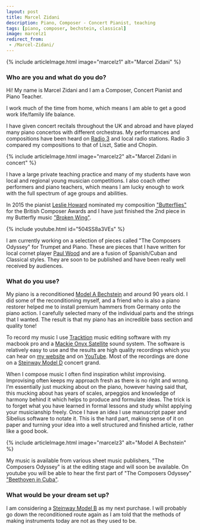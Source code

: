 ```yaml
---
layout: post
title: Marcel Zidani
description: Piano, Composer - Concert Pianist, teaching
tags: [piano, composer, bechstein, classical]
image: marcelz1
redirect_from:
 - /Marcel-Zidani/
---
```


{% include articleImage.html image="marcelz1" alt="Marcel Zidani" %}

### Who are you and what do you do? 

Hi! My name is Marcel Zidani and I am a Composer, Concert Pianist and Piano Teacher.

I work much of the time from home, which means I am able to get a good work life/family life balance.
 
I have given concert recitals throughout the UK and abroad and have played many piano concertos with different orchestras. My performances and compositions have been heard on [Radio 3](http://www.bbc.co.uk/radio3) and local radio stations. Radio 3 compared my compositions to that of Liszt, Satie and Chopin. 

{% include articleImage.html image="marcelz2" alt="Marcel Zidani in concert" %}

I have a large private teaching practice and many of my students have won local and regional young musician competitions. I also coach other performers and piano teachers, which means I am lucky enough to work with the full spectrum of age groups and abilities.

In 2015 the pianist [Leslie Howard](http://www.leslie-howard.com/) nominated my composition ["Butterflies"](https://www.youtube.com/watch?v=504SS8a3VEs) for the British Composer Awards and I have just finished the 2nd piece in my Butterfly music ["Broken Wing"](https://www.youtube.com/watch?v=fuL7cyIHJSA).

{% include youtube.html id="504SS8a3VEs" %}

I am currently working on a selection of pieces called "The Composers Odyssey" for Trumpet and Piano. These are pieces that I have written for local cornet player [Paul Wood](https://www.youtube.com/watch?v=8xTvYAet1Hw) and are a fusion of Spanish/Cuban and Classical styles. They are soon to be published and have been really well received by audiences.

### What do you use?

My piano is a reconditioned [Model A Bechstein](http://bechstein.com/en/upright-and-grand-pianos/c-bechstein.html) and around 90 years old. I did some of the reconditioning myself, and a friend who is also a piano restorer helped me to install premium hammers from Germany onto the piano action. I carefully selected many of the individual parts and the strings that I wanted. The result is that my piano has an incredible bass section and quality tone!

To record my music I use [Tracktion](https://www.tracktion.com/) music editing software with my macbook pro and a [Mackie Onyx Satellite](http://www.musiciansfriend.com/pro-audio/mackie-onyx-satellite-recording-interface) sound system. The software is relatively easy to use and the results are high quality recordings which you can hear on [my website](http://www.marcelzidani.com/) and on [YouTube](https://www.youtube.com/user/hughjengine100/videos?shelf_id=0&view=0&sort=dd). Most of the recordings are done on a [Steinway Model D](http://www.steinway.com/pianos/steinway/grand/model-d/) concert grand.

When I compose music I often find inspiration whilst improvising. Improvising often keeps my approach fresh as there is no right and wrong. I’m essentially just mucking about on the piano, however having said that, this mucking about has years of scales, arpeggios and knowledge of harmony behind it which helps to produce and formulate ideas. The trick is to forget what you have learned in formal lessons and study whilst applying your musicianship freely. Once I have an idea I use manuscript paper and Sibelius software to notate it. This is the hard part, making sense of it on paper and turning your idea into a well structured and finished article, rather like a good book. 

{% include articleImage.html image="marcelz3" alt="Model A Bechstein" %}

My music is available from various sheet music publishers, "The Composers Odyssey" is at the editing stage and will soon be available. On youtube you will be able to hear the first part of "The Composers Odyssey" ["Beethoven in Cuba"](https://www.youtube.com/watch?v=KBCpMTzhTcI).

### What would be your dream set up?

I am considering a [Steinway Model B](http://www.steinway.com/pianos/steinway/grand/model-b) as my next purchase. I will probably go down the reconditioned route again as I am told that the methods of making instruments today are not as they used to be.
